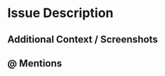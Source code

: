 <!--
  If you're looking to submit a bug report, please fill out this template:

  https://github.com/cerner/terra-toolkit/issues/new?template=BUG_REPORT.md

  If this is a feature request, please fill out this template:
  
  https://github.com/cerner/terra-toolkit/issues/new?template=FEATURE_REQUEST.md
-->

# Issue Description
<!-- A clear and concise description of what the issue is. -->

## Additional Context / Screenshots
<!-- Add any other context about the issue here. If applicable, add screenshots to help explain. -->

## @ Mentions
<!-- @ Mention anyone on the terra team that you have been working with so far. -->
